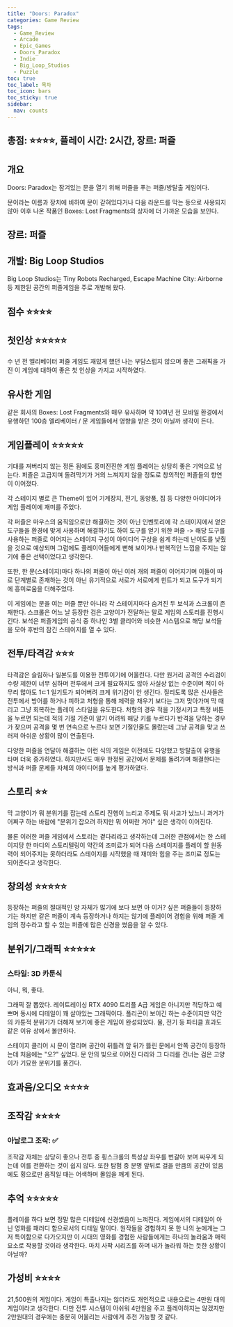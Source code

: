```yaml
---
title: "Doors: Paradox"
categories: Game Review
tags:
  - Game_Review
  - Arcade
  - Epic_Games
  - Doors_Paradox
  - Indie
  - Big_Loop_Studios
  - Puzzle
toc: true
toc_label: 목차
toc_icon: bars
toc_sticky: true
sidebar:
  nav: counts
---
```

## 총점: ⭐⭐⭐⭐, 플레이 시간: 2시간, 장르: 퍼즐

## 개요
Doors: Paradox는 잠겨있는 문을 열기 위해 퍼즐을 푸는 퍼즐/방탈출 게임이다.

문이라는 이름과 장치에 비하여 문이 갇혀있다거나 다음 라운드를 막는 등으로 사용되지 않아 이후 나온 작품인 Boxes: Lost Fragments의 상자에 더 가까운 모습을 보인다.
## 장르: 퍼즐
## 개발: Big Loop Studios
Big Loop Studios는 Tiny Robots Recharged, Escape Machine City: Airborne 등 제한된 공간의 퍼즐게임을 주로 개발해 왔다.
## 점수 ⭐⭐⭐⭐
## 첫인상 ⭐⭐⭐⭐⭐
수 년 전 엘리베이터 퍼즐 게임도 재밌게 했던 나는 부담스럽지 않으며 좋은 그래픽을 가진 이 게임에 대하여 좋은 첫 인상을 가지고 시작하였다.
## 유사한 게임
같은 회사의 Boxes: Lost Fragments와 매우 유사하며 약 10여년 전 모바일 환경에서 유행하던 100층 엘리베이터 / 문 게임들에서 영향을 받은 것이 아닐까 생각이 든다.
## 게임플레이 ⭐⭐⭐⭐⭐
기대를 져버리지 않는 정돈 됨에도 흥미진진한 게임 플레이는 상당히 좋은 기억으로 남는다. 퍼즐은 고급지며 돌려막기가 거의 느껴지지 않을 정도로 창의적인 퍼즐들의 향연이 이어졌다.

각 스테이지 별로 큰 Theme이 있어 기계장치, 전기, 동양풍, 집 등 다양한 아이디어가 게임 플레이에 재미를 주었다.

각 퍼즐은 마우스의 움직임으로만 해결하는 것이 아닌 인벤토리에 각 스테이지에서 얻은 도구들을 환경에 맞게 사용하며 해결하기도 하여 도구를 얻기 위한 퍼즐 -> 해당 도구를 사용하는 퍼즐로 이어지는 스테이지 구성이 아이디어 구상을 쉽게 하는데 난이도를 낮췄을 것으로 예상되며 그럼에도 플레이어들에게 뻔해 보이거나 반복적인 느낌을 주지는 않기에 좋은 선택이었다고 생각한다.

또한, 한 문(스테이지)마다 하나의 퍼즐이 아닌 여러 개의 퍼즐이 이어지기며 이들이 따로 단계별로 존재하는 것이 아닌 유기적으로 서로가 서로에게 힌트가 되고 도구가 되기에 흥미로움을 더해주었다.

이 게임에는 문을 여는 퍼즐 뿐만 아니라 각 스테이지마다 숨겨진 두 보석과 스크롤이 존재한다. 스크롤은 어느 날 등장한 검은 고양이가 전달하는 말로 게임의 스토리를 진행시킨다. 보석은 퍼즐게임의 공식 중 하나인 3별 클리어와 비슷한 시스템으로 해당 보석들을 모아 후반의 잠긴 스테이지를 열 수 있다.
## 전투/타격감 ⭐⭐⭐

타격감은 슬림하나 일본도를 이용한 전투이기에 어울린다. 다만 원거리 공격인 수리검이 수량 제한이 너무 심하며 전투에서 크게 필요하지도 않아 사실상 없는 수준이며 적이 아무리 많아도 1ㄷ1 일기토가 되어버려 크게 위기감이 안 생긴다. 질리도록 많은 신사들은 전투에서 방어를 하거나 피하고 처형을 통해 체력을 채우기 보다는 그저 맞아가며 막 때리고 그냥 회복하는 플레이 스타일을 유도한다. 처형의 경우 적을 기정시키고 특정 버튼을 누르면 되는데 적의 기절 기준이 알기 어려워 해당 키를 누르다가 반격을 당하는 경우가 잦으며 공격을 몇 번 연속으로 누르다 보면 기절인줄도 몰랐는데 그냥 공격을 맞고 쓰러져 아쉬운 상황이 많이 연출된다.


다양한 퍼즐을 연달아 해결하는 이런 식의 게임은 이전에도 다양했고 방탈출이 유행을 타며 더욱 증가하였다. 하지만서도 매우 한정된 공간에서 문제를 돌려가며 해결한다는 방식과 퍼즐 문제들 자체의 아이디어를 높게 평가하였다.
## 스토리 ⭐⭐
막 고양이가 뭐 분위기를 잡는데 스토리 진행이 느리고 주제도 뭐 사고가 났느니 과거가 어쩌구 하는 바람에 "분위기 잡으려 하지만 뭐 어쩌란 거야" 싶은 생각이 이어진다.

물론 이러한 퍼즐 게임에서 스토리는 곁다리라고 생각하는데 그러한 관점에서는 한 스테이지당 한 마디의 스토리텔링이 약간의 조미료가 되어 다음 스테이지를 플레이 할 원동력이 되어주지는 못하더라도 스테이지를 시작했을 때 재미와 힘을 주는 조미료 정도는 되어준다고 생각한다.
## 창의성 ⭐⭐⭐⭐⭐
등장하는 퍼즐의 절대적인 양 자체가 많기에 보다 보면 아 이거? 싶은 퍼즐들이 등장하기는 하지만 같은 퍼즐이 계속 등장하거나 하지는 않기에 플레이어 경험을 위해 퍼즐 게임의 정수라고 할 수 있는 퍼즐에 많은 신경을 썼음을 알 수 있다.
## 분위기/그래픽 ⭐⭐⭐⭐⭐
### 스타일: 3D 카툰식
아니, 뭐, 좋다.

그래픽 잘 뽑았다. 레이트레이싱 RTX 4090 트리플 A급 게임은 아니지만 적당하고 예쁘며 동시에 디테일이 꽤 살아있는 그래픽이다. 폴리곤이 보이긴 하는 수준이지만 약간의 카툰적 분위기가 더해져 보기에 좋은 게임이 완성되었다. 물, 전기 등 파티클 효과도 같은 이유 상에서 볼만하다.

스테이지 클리어 시 문이 열리며 공간이 뒤틀려 앞 뒤가 뜷린 문에서 안쪽 공간이 등장하는데 처음에는 "오?" 싶었다. 문 안의 빛으로 이어진 다리와 그 다리를 건너는 검은 고양이가 기묘한 분위기를 풍긴다.
## 효과음/오디오 ⭐⭐⭐⭐

## 조작감 ⭐⭐⭐⭐

### 아날로그 조작: ✅

조작감 자체는 상당히 좋으나 전투 중 횡스크롤의 특성상 좌우를 번갈아 보며 싸우게 되는데 이를 전환하는 것이 쉽지 않다. 또한 탐험 중 분명 앞뒤로 걸을 만큼의 공간이 있음에도 횡으로만 움직일 때는 어색하며 몰입을 깨게 된다.



## 추억 ⭐⭐⭐⭐⭐

플레이를 하다 보면 정말 많은 디테일에 신경썼음이 느껴진다. 게임에서의 디테일이 아닌 영화를 패러디 함으로서의 디테일 말이다. 원작들을 경험하지 못 한 나의 눈에게는 그저 특이함으로 다가오지만 이 시대의 영화를 경험한 사람들에게는 하나의 놀라움과 매력 요소로 작용할 것이라 생각한다. 마치 사팍 시리즈를 하며 내가 놀라워 하는 듯한 상황이 아닐까?

## 가성비 ⭐⭐⭐⭐

21,500원의 게임이다. 게임이 특출나지는 않더라도 개인적으로 내용으로는 4만원 대의 게임이라고 생각한다. 다만 전투 시스템이 아쉬워 4만원을 주고 플레이하지는 않겠지만 2만원대의 경우에는 충분히 어울리는 사람에게 추천 가능할 것 같다.

